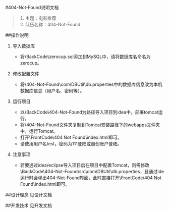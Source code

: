 #404-Not-Found说明文档

>1. 主题：电影推荐
>2. 队伍名称：404-Not-Found

##操作说明

1. 导入数据库

   - 将\BackCode\zerocup.sql添加到MySQL中，请将数据库名命名为zerocup。

2. 修改配置文件

   - 将\404-Not-Found\com\DBUtil\db.properties中的数据库信息改为本机数据库信息（用户名、密码等）。

3. 运行项目

   - 以\BackCode\404-Not-Found为路径导入项目到idea中，部署tomcat运行。
   - 将\404-Not-Found文件夹复制到Tomcat安装路径下的webapps文件夹中，运行Tomcat。
   - 打开\FrontCode\404 Not Found\index.html即可。
   - 请使用用户名test，密码为111登陆或自创账户登陆。

4. 注意事项

   - 若要通过idea/eclipse导入项目后在项目中配置Tomcat，则需修改\BackCode\404-Not-Found\src\com\DBUtil\db.properties，且通过ide运行时会弹出404-Not-Found界面，此时直接打开\FrontCode\404 Not Found\index.html即可。

##设计理念
见设计文档

##开发技术
见开发文档
